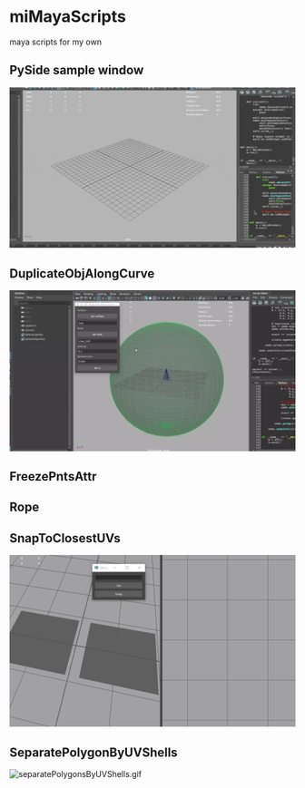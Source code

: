 # miMayaScripts
maya scripts for my own

## PySide sample window

![pysideSmapleWindow.gif](./images/pysideSampleWindow.gif)

## DuplicateObjAlongCurve 

![dac](./images/dac.webp)
## FreezePntsAttr

## Rope

## SnapToClosestUVs
![pysideSmapleWindow.gif](./images/snapUV.gif)

## SeparatePolygonByUVShells

![separatePolygonsByUVShells.gif](./images/separatePolygonsByUVShells.gif)
